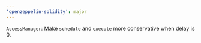 ```yaml
---
'openzeppelin-solidity': major
---
```


`AccessManager`: Make `schedule` and `execute` more conservative when delay is 0.

